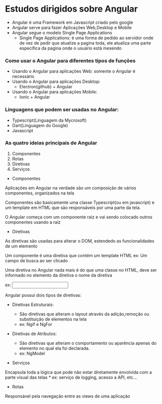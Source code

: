 # Estudos dirigidos sobre Angular

* Angular é uma Framework em Javascript criado pelo google
* Angular serve para fazer Aplicações Web,Desktop e Mobile
* Angular segue o modelo Single Page Applications
	* Single Page Applications: é uma forma de pedido ao servidor onde de vez de pedir que atualize a pagina toda, ele atualiza uma parte especifica da pagina onde o usuário está mexendo

### Como usar o Angular para diferentes tipos de funções

* Usando o Angular para aplicações Web: somente o Angular é necessário
* Usando o Angular para aplicações Desktop:
	* Electron(github) + Angular
* Usando o Angular para aplicações Mobile:
	* Ionic + Angular

### Linguagens que podem ser usadas no Angular:
* Typescript(Linguagem da Mycrosoft)
* Dart(Linguagem do Google)
* Javascript


### As quatro ideias principais de Angular
1) Componentes
2) Rotas
3) Diretivas
4) Serviços


* Componentes

Aplicações em Angular na verdade são um composição de vários componentes, organizados na tela

Componentes são basicamente uma classe Typescript(ou em javascript) e um template em HTML que são responsáveis por uma parte da tela.

O Angular começa com um componente raiz e vai sendo colocado outros componentes usando a raiz

* Diretivas

As diretivas são usadas para alterar o DOM, estendedo as funcionalidades de um elemento

Um componente é uma diretiva que contém um template HTML
	ex: Um campo de busca ao ser clicado

Uma diretiva no Angular nada mais é do que uma classe no HTML, deve ser informado no elemento da diretiva o nome da diretiva

ex: <input type = "text" busca/>

Angular possui dois tipos de diretivas:

- Diretivas Estruturais:
	* São diretivas que alteram o layout através da adição,remoção ou substituição de elementos na tela
	* ex: Ngif e NgFor

- Diretivas de Atributos:
	* São diretivas que alteram o comportamento ou aparência apenas do elemento no qual ela foi declarada.
	* ex: NgModel

* Serviços

Encapsula toda a lógica que pode não estar diretamente envolvida com a parte visual das telas
	* ex: serviço de logging, acesso a API, etc...

* Rotas

Responsável pela navegação entre as views de uma aplicação
